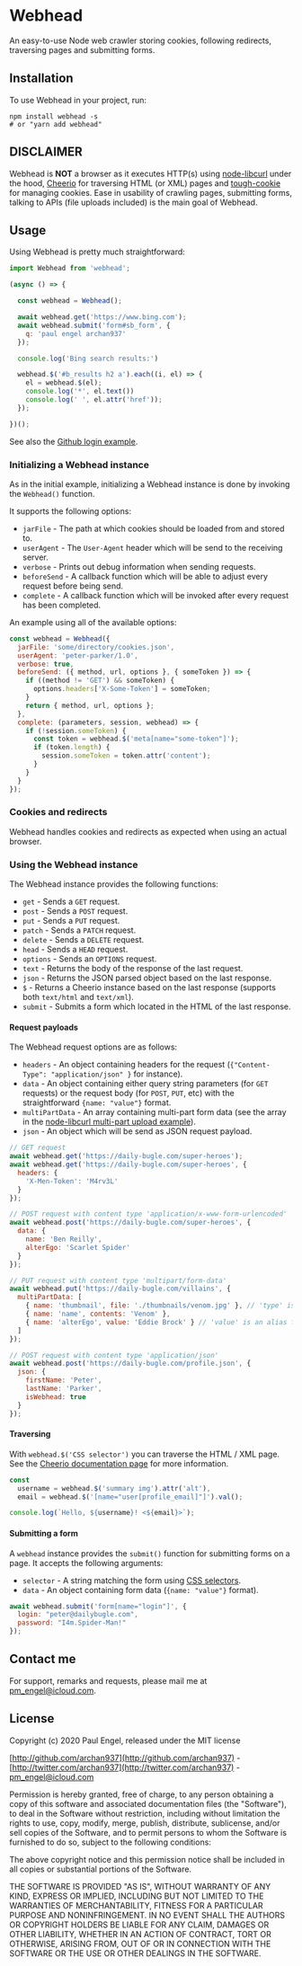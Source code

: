 # Webhead

An easy-to-use Node web crawler storing cookies, following redirects, traversing pages and submitting forms.

## Installation

To use Webhead in your project, run:

  ```shell
  npm install webhead -s
  # or "yarn add webhead"
  ```

## DISCLAIMER

Webhead is **NOT** a browser as it executes HTTP(s) using [node-libcurl](https://www.npmjs.com/package/node-libcurl) under the hood, [Cheerio](https://cheerio.js.org/) for traversing HTML (or XML) pages and [tough-cookie](https://www.npmjs.com/package/tough-cookie) for managing cookies. Ease in usability of crawling pages, submitting forms, talking to APIs (file uploads included) is the main goal of Webhead.

## Usage

Using Webhead is pretty much straightforward:

  ```javascript
  import Webhead from 'webhead';

  (async () => {

    const webhead = Webhead();

    await webhead.get('https://www.bing.com');
    await webhead.submit('form#sb_form', {
      q: 'paul engel archan937'
    });

    console.log('Bing search results:')

    webhead.$('#b_results h2 a').each((i, el) => {
      el = webhead.$(el);
      console.log('*', el.text())
      console.log(' ', el.attr('href'));
    });

  })();
  ```

See also the [Github login example](https://github.com/archan937/webhead/blob/master/examples/github.js).

### Initializing a Webhead instance

As in the initial example, initializing a Webhead instance is done by invoking the `Webhead()` function.

It supports the following options:

  * `jarFile` - The path at which cookies should be loaded from and stored to.
  * `userAgent` - The `User-Agent` header which will be send to the receiving server.
  * `verbose` - Prints out debug information when sending requests.
  * `beforeSend` - A callback function which will be able to adjust every request before being send.
  * `complete` - A callback function which will be invoked after every request has been completed.

An example using all of the available options:

  ```javascript
  const webhead = Webhead({
    jarFile: 'some/directory/cookies.json',
    userAgent: 'peter-parker/1.0',
    verbose: true,
    beforeSend: ({ method, url, options }, { someToken }) => {
      if ((method != 'GET') && someToken) {
        options.headers['X-Some-Token'] = someToken;
      }
      return { method, url, options };
    },
    complete: (parameters, session, webhead) => {
      if (!session.someToken) {
        const token = webhead.$('meta[name="some-token"]');
        if (token.length) {
          session.someToken = token.attr('content');
        }
      }
    }
  });
  ```

### Cookies and redirects

Webhead handles cookies and redirects as expected when using an actual browser.

### Using the Webhead instance

The Webhead instance provides the following functions:

  * `get` - Sends a `GET` request.
  * `post` - Sends a `POST` request.
  * `put` - Sends a `PUT` request.
  * `patch` - Sends a `PATCH` request.
  * `delete` - Sends a `DELETE` request.
  * `head` - Sends a `HEAD` request.
  * `options` - Sends an `OPTIONS` request.
  * `text` - Returns the body of the response of the last request.
  * `json` - Returns the JSON parsed object based on the last response.
  * `$` - Returns a Cheerio instance based on the last response
  (supports both `text/html` and `text/xml`).
  * `submit` - Submits a form which located in the HTML of the last response.

#### Request payloads

The Webhead request options are as follows:

  * `headers` - An object containing headers for the request (`{"Content-Type": "application/json" }` for instance).
  * `data` - An object containing either query string parameters (for `GET` requests) or the request body (for `POST`, `PUT`, etc) with the straightforward `{name: "value"}` format.
  * `multiPartData` - An array containing multi-part form data (see the array in the [node-libcurl multi-part upload example](https://github.com/JCMais/node-libcurl#multipart-upload--httppost-libcurl-option-content-type-multipartform-data)).
  * `json` - An object which will be send as JSON request payload.

  ```javascript
  // GET request
  await webhead.get('https://daily-bugle.com/super-heroes');
  await webhead.get('https://daily-bugle.com/super-heroes', {
    headers: {
      'X-Men-Token': 'M4rv3L'
    }
  });

  // POST request with content type 'application/x-www-form-urlencoded'
  await webhead.post('https://daily-bugle.com/super-heroes', {
    data: {
      name: 'Ben Reilly',
      alterEgo: 'Scarlet Spider'
    }
  });

  // PUT request with content type 'multipart/form-data'
  await webhead.put('https://daily-bugle.com/villains', {
    multiPartData: [
      { name: 'thumbnail', file: './thumbnails/venom.jpg' }, // 'type' is optional
      { name: 'name', contents: 'Venom' },
      { name: 'alterEgo', value: 'Eddie Brock' } // 'value' is an alias for 'contents'
    ]
  });

  // POST request with content type 'application/json'
  await webhead.post('https://daily-bugle.com/profile.json', {
    json: {
      firstName: 'Peter',
      lastName: 'Parker',
      isWebhead: true
    }
  });
  ```

#### Traversing

With `webhead.$('CSS selector')` you can traverse the HTML / XML page. See the [Cheerio documentation page](https://cheerio.js.org) for more information.

  ```javascript
  const
    username = webhead.$('summary img').attr('alt'),
    email = webhead.$('[name="user[profile_email]"]').val();

  console.log(`Hello, ${username}! <${email}>`);
  ```

#### Submitting a form

A `webhead` instance provides the `submit()` function for submitting forms on a page. It accepts the following arguments:

  * `selector` - A string matching the form using [CSS selectors](https://www.w3schools.com/cssref/css_selectors.asp).
  * `data` - An object containing form data (`{name: "value"}` format).

  ```javascript
  await webhead.submit('form[name="login"]', {
    login: "peter@dailybugle.com",
    password: "I4m.Spider-Man!"
  });
  ```

## Contact me

For support, remarks and requests, please mail me at [pm_engel@icloud.com](mailto:pm_engel@icloud.com).

## License

Copyright (c) 2020 Paul Engel, released under the MIT license

[http://github.com/archan937](http://github.com/archan937) - [http://twitter.com/archan937](http://twitter.com/archan937) - [pm_engel@icloud.com](mailto:pm_engel@icloud.com)

Permission is hereby granted, free of charge, to any person obtaining a copy of this software and associated documentation files (the "Software"), to deal in the Software without restriction, including without limitation the rights to use, copy, modify, merge, publish, distribute, sublicense, and/or sell copies of the Software, and to permit persons to whom the Software is furnished to do so, subject to the following conditions:

The above copyright notice and this permission notice shall be included in all copies or substantial portions of the Software.

THE SOFTWARE IS PROVIDED "AS IS", WITHOUT WARRANTY OF ANY KIND, EXPRESS OR IMPLIED, INCLUDING BUT NOT LIMITED TO THE WARRANTIES OF MERCHANTABILITY, FITNESS FOR A PARTICULAR PURPOSE AND NONINFRINGEMENT. IN NO EVENT SHALL THE AUTHORS OR COPYRIGHT HOLDERS BE LIABLE FOR ANY CLAIM, DAMAGES OR OTHER LIABILITY, WHETHER IN AN ACTION OF CONTRACT, TORT OR OTHERWISE, ARISING FROM, OUT OF OR IN CONNECTION WITH THE SOFTWARE OR THE USE OR OTHER DEALINGS IN THE SOFTWARE.
